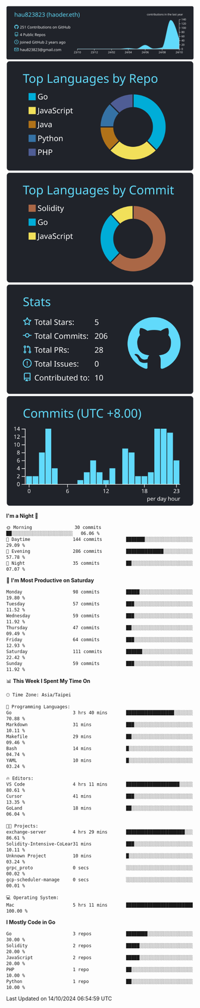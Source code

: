 [![](https://raw.githubusercontent.com/hau823823/hau823823/master/profile-summary-card-output/react/0-profile-details.svg)](https://github.com/vn7n24fzkq/github-profile-summary-cards)
[![](https://raw.githubusercontent.com/hau823823/hau823823/master/profile-summary-card-output/react/1-repos-per-language.svg)](https://github.com/vn7n24fzkq/github-profile-summary-cards) [![](https://raw.githubusercontent.com/hau823823/hau823823/master/profile-summary-card-output/react/2-most-commit-language.svg)](https://github.com/vn7n24fzkq/github-profile-summary-cards)
[![](https://raw.githubusercontent.com/hau823823/hau823823/master/profile-summary-card-output/react/3-stats.svg)](https://github.com/vn7n24fzkq/github-profile-summary-cards) [![](https://raw.githubusercontent.com/hau823823/hau823823/master/profile-summary-card-output/react/4-productive-time.svg)](https://github.com/vn7n24fzkq/github-profile-summary-cards)

<!--START_SECTION:waka-->
**I'm a Night 🦉** 

```text
🌞 Morning                30 commits          ██░░░░░░░░░░░░░░░░░░░░░░░   06.06 % 
🌆 Daytime                144 commits         ███████░░░░░░░░░░░░░░░░░░   29.09 % 
🌃 Evening                286 commits         ██████████████░░░░░░░░░░░   57.78 % 
🌙 Night                  35 commits          ██░░░░░░░░░░░░░░░░░░░░░░░   07.07 % 
```
📅 **I'm Most Productive on Saturday** 

```text
Monday                   98 commits          █████░░░░░░░░░░░░░░░░░░░░   19.80 % 
Tuesday                  57 commits          ███░░░░░░░░░░░░░░░░░░░░░░   11.52 % 
Wednesday                59 commits          ███░░░░░░░░░░░░░░░░░░░░░░   11.92 % 
Thursday                 47 commits          ██░░░░░░░░░░░░░░░░░░░░░░░   09.49 % 
Friday                   64 commits          ███░░░░░░░░░░░░░░░░░░░░░░   12.93 % 
Saturday                 111 commits         ██████░░░░░░░░░░░░░░░░░░░   22.42 % 
Sunday                   59 commits          ███░░░░░░░░░░░░░░░░░░░░░░   11.92 % 
```


📊 **This Week I Spent My Time On** 

```text
🕑︎ Time Zone: Asia/Taipei

💬 Programming Languages: 
Go                       3 hrs 40 mins       ██████████████████░░░░░░░   70.88 % 
Markdown                 31 mins             ███░░░░░░░░░░░░░░░░░░░░░░   10.11 % 
Makefile                 29 mins             ██░░░░░░░░░░░░░░░░░░░░░░░   09.46 % 
Bash                     14 mins             █░░░░░░░░░░░░░░░░░░░░░░░░   04.74 % 
YAML                     10 mins             █░░░░░░░░░░░░░░░░░░░░░░░░   03.24 % 

🔥 Editors: 
VS Code                  4 hrs 11 mins       ████████████████████░░░░░   80.61 % 
Cursor                   41 mins             ███░░░░░░░░░░░░░░░░░░░░░░   13.35 % 
GoLand                   18 mins             ██░░░░░░░░░░░░░░░░░░░░░░░   06.04 % 

🐱‍💻 Projects: 
exchange-server          4 hrs 29 mins       ██████████████████████░░░   86.61 % 
Solidity-Intensive-CoLear31 mins             ███░░░░░░░░░░░░░░░░░░░░░░   10.11 % 
Unknown Project          10 mins             █░░░░░░░░░░░░░░░░░░░░░░░░   03.24 % 
grpc_proto               0 secs              ░░░░░░░░░░░░░░░░░░░░░░░░░   00.02 % 
gcp-scheduler-manage     0 secs              ░░░░░░░░░░░░░░░░░░░░░░░░░   00.01 % 

💻 Operating System: 
Mac                      5 hrs 11 mins       █████████████████████████   100.00 % 
```

**I Mostly Code in Go** 

```text
Go                       3 repos             ████████░░░░░░░░░░░░░░░░░   30.00 % 
Solidity                 2 repos             █████░░░░░░░░░░░░░░░░░░░░   20.00 % 
JavaScript               2 repos             █████░░░░░░░░░░░░░░░░░░░░   20.00 % 
PHP                      1 repo              ██░░░░░░░░░░░░░░░░░░░░░░░   10.00 % 
Python                   1 repo              ██░░░░░░░░░░░░░░░░░░░░░░░   10.00 % 
```




 Last Updated on 14/10/2024 06:54:59 UTC
<!--END_SECTION:waka-->
